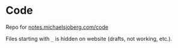 # Code

Repo for [notes.michaelsjoberg.com/code](https://notes.michaelsjoberg.com/code)

Files starting with `_` is hidden on website (drafts, not working, etc.).
